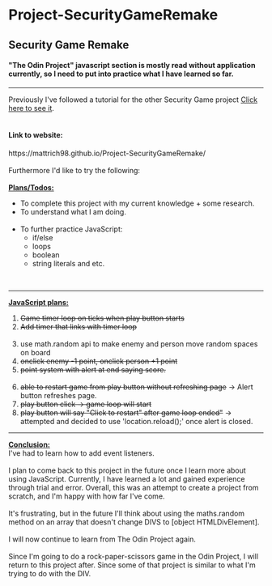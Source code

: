 # Project-SecurityGameRemake
<h2>Security Game Remake</h2>
<h4>"The Odin Project" javascript section is mostly read without application currently, so I need to put into practice what I have learned so far.</h4>
<hr>
Previously I've followed a tutorial for the other Security Game project <a href=https://github.com/mattrich98/Point-and-Click-Security-Game>Click here to see it</a>. 
<br>
<br>
<h4>Link to website:</h4>
https://mattrich98.github.io/Project-SecurityGameRemake/
<br>
<br>
Furthermore I'd like to try the following:
<br>
<br>
<strong><u>Plans/Todos:</u></strong>
<ul>
<li>To complete this project with my current knowledge + some research. 
<li>To understand what I am doing. 
<br>
<br>
<li>To further practice JavaScript:
<br>
<ul>
<li>if/else</li> 
<li>loops</li>
<li>boolean</li> 
<li>string literals and etc.</li> 
</ul>
</ul>
<br>
<hr>
<strong><u>JavaScript plans:</u></strong>
<ol>
<li><s>Game timer loop on ticks when play button starts</s></li>
<li><s>Add timer that links with timer loop</s></li>
<br>
<li>use math.random api to make enemy and person move random spaces on board</li>
<li><s>onclick enemy -1 point, onclick person +1 point</s></li>
<li><s>point system with alert at end saying score.</s></li>
<br>
<li><s>able to restart game from play button without refreshing page</s> -> Alert button refreshes page.</li>
<li><s>play button click -> game loop will start</s></li>
<li><s>play button will say "Click to restart" after game loop ended"</s> -> attempted and decided to use 'location.reload();' once alert is closed.</li>
</ol> 
<hr>
<strong><u>Conclusion:</u></strong>
<br>
I've had to learn how to add event listeners.
<br>
<br>
I plan to come back to this project in the future once I learn more about using JavaScript. Currently, I have learned a lot and gained experience through trial and error. Overall, this was an attempt to create a project from scratch, and I'm happy with how far I've come. 
<br>
<br>
It's frustrating, but in the future I'll think about using the maths.random method on an array that doesn't change DIVS to [object HTMLDivElement].
<br>
<br>
I will now continue to learn from The Odin Project again. 
<br>
<br>
Since I'm going to do a rock-paper-scissors game in the Odin Project, I will return to this project after. Since some of that project is similar to what I'm trying to do with the DIV.
